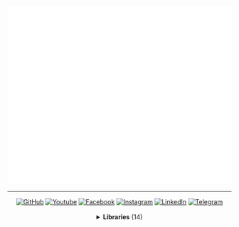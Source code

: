 <a href="//github.com/MaksymStoianov">
  <img src="assets/images/banner-1.svg" width="800" height="400">
</a>

<hr>

<!-- Section: Social -->
<div id="badges" align="center">
  <a href="https://github.com/MaksymStoianov" target="_blank"><img src="https://img.shields.io/github/followers/MaksymStoianov?style=flat&label=GitHub" alt="GitHub"></a>
  <a href="https://youtube.com/@MaksymStoianov" target="_blank"><img src="https://img.shields.io/youtube/channel/subscribers/UCB49p5DaPxbqP5no0EmMwOA?style=flat&label=YouTube" alt="Youtube"></a>
  <a href="https://facebook.com/MaksymStoianov" target="_blank"><img src="https://img.shields.io/badge/Facebook-gray?style=flat" alt="Facebook"></a>
  <a href="https://instagram.com/MaksymStoianov" target="_blank"><img src="https://img.shields.io/badge/Instagram-gray?style=flat" alt="Instagram"></a>
  <a href="https://linkedin.com/in/MaksymStoianov" target="_blank"><img src="https://img.shields.io/badge/LinkedIn-gray?style=flat" alt="LinkedIn"></a>
  <a href="https://t.me/MaksymStoianov" target="_blank"><img src="https://img.shields.io/badge/Telegram-gray?style=flat" alt="Telegram"></a>
</div>

<br>

<!-- Section: Libraries -->
<details>
  <summary align="center"><b>Libraries</b> (14)</summary>
  <br>
  <table width="100%" align="center">
    <thead>
      <tr>
        <th width="150" scope="col">
          <p><small>Name</small> ⏷</p>
        </th>
        <th width="75" scope="col">
          <p><small>Version</small></p>
        </th>
        <th scope="col">
          <p><small>Description</small></p>
        </th>
      </tr>
    </thead>
    <tbody>
      <tr>
        <td valign="top"><a href="//github.com/MaksymStoianov/Cron">Cron</a></td>
        <td align="center" valign="top"><img src="https://img.shields.io/github/v/release/MaksymStoianov/Cron"></td>
        <td>
          <p><b>Cron</b> for <b><a href="//github.com/topics/google-apps-script">Google Apps Script</a></b> is a library that implements task scheduling using cron expressions.</p>
        </td>
      </tr>
      <tr>
        <td valign="top"><a href="//github.com/MaksymStoianov/EventEmitter">EventEmitter</a></td>
        <td align="center" valign="top"><img src="https://img.shields.io/github/v/release/MaksymStoianov/EventEmitter?display_name=tag&cacheSeconds=0"></td>
        <td>
          <p><b>EventEmitter</b> for <b><a href="//github.com/topics/google-apps-script">Google Apps Script</a></b> is a library that implements an event-driven architecture, allowing for easy interaction between different components of an application using the "publisher-subscriber" mechanism.</p>
        </td>
      </tr>
      <tr>
        <td valign="top">⤷ Net</td>
        <td align="center" valign="top"><img src="https://img.shields.io/github/v/release/MaksymStoianov/Net"></td>
        <td valign="top">
          <p><b>Net</b> for <b><a href="//github.com/topics/google-apps-script">Google Apps Script</a></b> is a library that extends the functionality of <b>EventEmitter</b>, enabling network communication between application components.</p>
        </td>
      </tr>
      <tr>
        <td valign="top"><a href="//github.com/MaksymStoianov/I18nService">I18nService</a></td>
        <td align="center" valign="top"><img src="https://img.shields.io/github/v/release/MaksymStoianov/I18nService"></td>
        <td valign="top">
          <p><b>I18nService</b> for <b><a href="//github.com/topics/google-apps-script">Google Apps Script</a></b> is a library that implements internationalization (i18n) support, allowing you to easily manage translations and localization of your application for various languages and regions.</p>
        </td>
      </tr>
      <tr>
        <td valign="top"><a href="//github.com/MaksymStoianov/SettingsService">SettingsService</a></td>
        <td align="center" valign="top"><img src="https://img.shields.io/github/v/release/MaksymStoianov/SettingsService"></td>
        <td valign="top">
          <p><b>SettingsService</b> for <b><a href="//github.com/topics/google-apps-script">Google Apps Script</a></b> is a library that works similarly to <b>PropertiesService</b> but with enhanced capabilities.</p>
          <p>It optimizes the process of reading and writing properties, reducing the load on system limits.</p>
        </td>
      </tr>
      <tr>
        <td valign="top"><a href="//github.com/MaksymStoianov/Sheet">Sheet</a></td>
        <td align="center" valign="top"><img src="https://img.shields.io/github/v/release/MaksymStoianov/Sheet"></td>
        <td valign="top">
          <p><b>Sheet</b> for <b><a href="//github.com/topics/google-apps-script">Google Apps Script</a></b> is a library that serves as a wrapper around <code>SpreadsheetApp.Sheet</code>, providing enhanced functionality for working with sheet objects in Google Sheets.</p>
          <p>This tool simplifies interaction with sheet objects and allows efficient data management, offering additional methods and convenient interfaces for working with spreadsheets.</p>
        </td>
      </tr>
      <tr>
        <td valign="top">⤷ <a href="//github.com/MaksymStoianov/SheetLog">SheetLog</a></td>
        <td align="center" valign="top"><img src="https://img.shields.io/github/v/release/MaksymStoianov/SheetLog"></td>
        <td valign="top"><b>SheetLog</b> for <b><a href="//github.com/topics/google-apps-script">Google Apps Script</a></b>.</td>
      </tr>
      <tr>
        <td valign="top"><a href="//github.com/MaksymStoianov/SheetSchema">SheetSchema</a></td>
        <td align="center" valign="top"><img src="https://img.shields.io/github/v/release/MaksymStoianov/SheetSchema"></td>
        <td valign="top"><b>SheetSchema</b> for <b><a href="//github.com/topics/google-apps-script">Google Apps Script</a></b>.</td>
      </tr>
      <tr>
        <td valign="top"><a href="//github.com/MaksymStoianov/SuperCache">SuperCache</a></td>
        <td align="center" valign="top"><img src="https://img.shields.io/github/v/release/MaksymStoianov/SuperCache"></td>
        <td valign="top"><b>SuperCache</b> for <b><a href="//github.com/topics/google-apps-script">Google Apps Script</a></b>.</td>
      </tr>
      <tr>
        <td valign="top"><a href="//github.com/MaksymStoianov/SuperProperties">SuperProperties</a></td>
        <td align="center" valign="top"><img src="https://img.shields.io/github/v/release/MaksymStoianov/SuperProperties"></td>
        <td valign="top"><b>SuperProperties</b> for <b><a href="//github.com/topics/google-apps-script">Google Apps Script</a></b>.</td>
      </tr>
      <tr>
        <td valign="top"><a href="//github.com/MaksymStoianov/TelegramApp">TelegramApp</a></td>
        <td align="center" valign="top"><img src="https://img.shields.io/github/v/release/MaksymStoianov/TelegramApp"></td>
        <td valign="top"><b>TelegramApp</b> for <b><a href="//github.com/topics/google-apps-script">Google Apps Script</a></b>.</td>
      </tr>
      <tr>
        <td valign="top"><a href="//github.com/MaksymStoianov/TriggerService">TriggerService</a></td>
        <td align="center" valign="top"><img src="https://img.shields.io/github/v/release/MaksymStoianov/TriggerService"></td>
        <td valign="top"><b>TriggerService</b> for <b><a href="//github.com/topics/google-apps-script">Google Apps Script</a></b>.</td>
      </tr>
      <tr>
        <td valign="top"><a href="//github.com/MaksymStoianov/UrlService">UrlService</a></td>
        <td align="center" valign="top"><img src="https://img.shields.io/github/v/release/MaksymStoianov/UrlService"></td>
        <td valign="top"><b>UrlService</b> for <b><a href="//github.com/topics/google-apps-script">Google Apps Script</a></b>.</td>
      </tr>
      <tr>
        <td valign="top"><a href="//github.com/MaksymStoianov/Utils">Utils</a></td>
        <td align="center" valign="top"><img src="https://img.shields.io/github/v/release/MaksymStoianov/Utils"></td>
        <td valign="top"><b>Utils</b> for <b><a href="//github.com/topics/google-apps-script">Google Apps Script</a></b>.</td>
      </tr>
    </tbody>
  </table>
</details>

